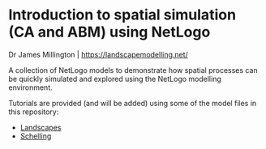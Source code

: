 # Introduction to spatial simulation (CA and ABM) using NetLogo

Dr James Millington | https://landscapemodelling.net/

A collection of NetLogo models to demonstrate how spatial processes can be quickly simulated and explored using the NetLogo modelling environment.

Tutorials are provided (and will be added) using some of the model files in this repository:
- [Landscapes](/Landscapes/Landscapes-Tutorial.md)
- [Schelling](/Schelling/Schelling-Tutorial.md)
